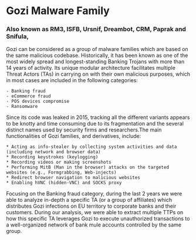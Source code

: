 # Gozi Malware Family
### Also known as RM3, ISFB, Ursnif, Dreambot, CRM, Paprak and Snifula, 
Gozi can be considered as a group of malware families which are based on the same malicious codebase. Historically, it has been known as one of the most widely spread and longest-standing Banking Trojans with more than 14 years of activity. Its unique modular architecture facilitates multiple Threat Actors (TAs) in carrying on with their own malicious purposes, which in most cases are included in the following categories:

    - Banking fraud
    - eCommerce fraud
    - POS devices compromise
    - Ransomware 

Since its code was leaked in 2015, tracking all the different variants appears to be knotty and time consuming due to its fragmentation and the several distinct names used by security firms and researchers.The main functionalities of Gozi families, and derivatives, include:

    * Acting as info-stealer by collecting system activities and data (including network and browser data)
    * Recording keystrokes (keylogging)
    * Recording videos or making screenshots
    * Performing MitB (Man in the browser) attacks on the targeted websites (e.g., Formgrabbing, Web-injects)
    * Redirect browser navigation to malicious websites
    * Enabling hVNC (hidden-VNC) and SOCKS proxy 

Focusing on the Banking fraud category, during the last 2 years we were able to analyze in-depth a specific TA (or a group of affiliates) which distributes Gozi infections on EU territory to corporate banks and their customers. During our analysis, we were able to extract multiple TTPs on how this specific TA leverages Gozi to execute unauthorized transactions to a well-organized network of bank mule accounts controlled by the same group. 
